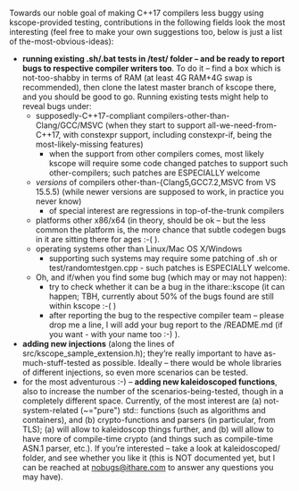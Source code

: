 Towards our noble goal of making C++17 compilers less buggy using kscope-provided testing, contributions in 
the following fields look the most interesting (feel free to make your own suggestions too, below is just a list of 
the-most-obvious-ideas):

* **running existing .sh/.bat tests in /test/ folder – and be ready to report bugs to respective compiler writers too**. 
To do it – find a box which is not-too-shabby in terms of RAM (at least 4G RAM+4G swap is recommended), 
then clone the latest master branch of kscope there, and you should be good to go. 
Running existing tests might help to reveal bugs under:
  * supposedly-C++17-compliant compilers-other-than-Clang/GCC/MSVC (when they start to support all-we-need-from-C++17, 
  with constexpr support, including constexpr-if, being the most-likely-missing features)
    * when the support from other compilers comes, most likely kscope will require some code changed patches to 
    support such other-compilers; such patches are ESPECIALLY welcome
  * *versions* of compilers other-than-{Clang5,GCC7.2,MSVC from VS 15.5.5) (while newer versions are supposed to work, in practice you never know)
    * of special interest are regressions in top-of-the-trunk compilers
  * platforms other x86/x64 (in theory, should be ok – but the less common the platform is, the more 
    chance that subtle codegen bugs in it are sitting there for ages :-( ).
  * operating systems other than Linux/Mac OS X/Windows
    * supporting such systems may require some patching of .sh or test/randomtestgen.cpp - such patches is 
      ESPECIALLY welcome. 
  * Oh, and if/when you find some bug (which may or may not happen):
    * try to check whether it can be a bug in the ithare::kscope (it can happen; TBH, currently about 50% of the bugs found 
      are still within kscope :-( )
    * after reporting the bug to the respective compiler team – please drop me a line, I will add your bug report to the /README.md (if you want - with your name too :-) ).
* **adding new injections** (along the lines of src/kscope_sample_extension.h); they’re really important to have 
  as-much-stuff-tested as possible. Ideally – there would be whole libraries of different injections, so even more 
  scenarios can be tested.
* for the most adventurous :-) – **adding new kaleidoscoped functions**, also to increase the number of the 
  scenarios-being-tested, though in a completely different space. Currently, of the most interest are 
  (a) not-system-related (~="pure") std:: functions (such as algorithms and containers), and (b) crypto-functions and parsers 
  (in particular, from TLS); (a) will allow to kaleidoscop things further, and (b) will allow to have more of compile-time 
  crypto (and things such as compile-time ASN.1 parser, etc.). If you’re interested – take a look at kaleidoscoped/ folder, 
  and see whether you like it (this is NOT documented yet, but I can be reached at nobugs@ithare.com to answer any questions 
  you may have).
  
